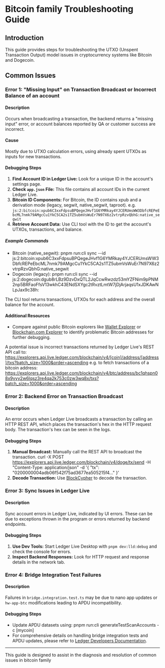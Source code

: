 # Bitcoin family Troubleshooting Guide

## Introduction
This guide provides steps for troubleshooting the UTXO (Unspent Transaction Output) model issues in cryptocurrency systems like Bitcoin and Dogecoin.

## Common Issues

### Error 1: "Missing Input" on Transaction Broadcast or Incorrect Balance of an account

#### Description
Occurs when broadcasting a transaction, the backend returns a "missing input" error, or account balances reported by QA or customer success are incorrect.

#### Cause
Mostly due to UTXO calculation errors, using already spent UTXOs as inputs for new transactions.

#### Debugging Steps
1. **Find Account ID in Ledger Live:** Look for a unique ID in the account's settings page.
2. **Check `app.json` File:** This file contains all account IDs in the current Ledger Live.
3. **Bitcoin ID Components:** For Bitcoin, the ID contains xpub and a derivation mode (legacy, segwit, native_segwit, taproot). e.g. `js:2:bitcoin:xpub6C3xxFdpsuBPQegeJHvf1G6YMRkay4YJCERUmsWW3DbfcREPeEbcML7nmk79AMgcCu1YkC5CA2s1TZ5ubmVsWuEr7N97X6z2vtrpRzvQbhG:native_segwit`
4. **Retrieve Account Data:** Use CLI tool with the ID to get the account's UTXOs, transactions, and balance.

##### Example Commands
- Bitcoin (native_segwit):
pnpm run:cli sync --id js:2:bitcoin:xpub6C3xxFdpsuBPQegeJHvf1G6YMRkay4YJCERUmsWW3DbfcREPeEbcML7nmk79AMgcCu1YkC5CA2s1TZ5ubmVsWuEr7N97X6z2vtrpRzvQbhG:native_segwit
- Dogecoin (legacy):
pnpm run:cli sync --id js:2:dogecoin:dgub8rLBz9DzvDxQTL2JqCcwRwzdz53mYZFNim9pPNM2np5BRFaoFfsV13wkhC43ENdSXYgc2tRvztLmtW7jDjArjaqsU1xJDKAwNLpJax9c38h:

The CLI tool returns transactions, UTXOs for each address and the overall balance for the account.

#### Additional Resources
- Compare against public Bitcoin explorers like [Wallet Explorer](https://www.walletexplorer.com/) or [Blockchain.com Explorer](https://www.blockchain.com/explorer) to identify problematic Bitcoin addresses for further debugging.

A potential issue is incorrect transactions returned by Ledger Live's REST API call to:
https://explorers.api.live.ledger.com/blockchain/v4/[coin]/address/[address]/txs?batch_size=1000&order=ascending
e.g. to fetch transactions of a bitcoin address:
https://explorers.api.live.ledger.com/blockchain/v4/btc/address/bc1qhspn08x9yyy2w6lqsz3re4qa2k753c0zw3wq8x/txs?batch_size=1000&order=ascending


### Error 2: Backend Error on Transaction Broadcast

#### Description
An error occurs when Ledger Live broadcasts a transaction by calling an HTTP REST API, which places the transaction's hex in the HTTP request body. The transaction's hex can be seen in the logs.

#### Debugging Steps
1. **Manual Broadcast:** Manually call the REST API to broadcast the transaction.
curl -X POST https://explorers.api.live.ledger.com/blockchain/v4/doge/tx/send
-H "Content-Type: application/json"
-d '{ "tx": "0200000004adb06f542f75ad3677ea505215f4..." }'
2. **Decode Transaction:** Use [BlockCypher](https://live.blockcypher.com/btc/decodetx/) to decode the transaction.

### Error 3: Sync Issues in Ledger Live

#### Description
Sync account errors in Ledger Live, indicated by UI errors. These can be due to exceptions thrown in the program or errors returned by backend endpoints.

#### Debugging Steps
1. **Use Dev Tools:** Start Ledger Live Desktop with `pnpm dev:lld:debug` and check the console for errors.
2. **Inspect Backend Responses:** Look for HTTP request and response details in the network tab.

### Error 4: Bridge Integration Test Failures

#### Description
Failures in `bridge.integration.test.ts` may be due to nano app updates or `hw-app-btc` modifications leading to APDU incompatibility.

#### Debugging Steps
- Update APDU datasets using:
pnpm run:cli generateTestScanAccounts -c [mycoin]
- For comprehensive details on handling bridge integration tests and APDU updates, please refer to [Ledger Developers Documentation](https://developers.ledger.com/docs/blockchain/testing#writing-bridgeintegrationtestts).

---
This guide is designed to assist in the diagnosis and resolution of common issues in bitcoin family

